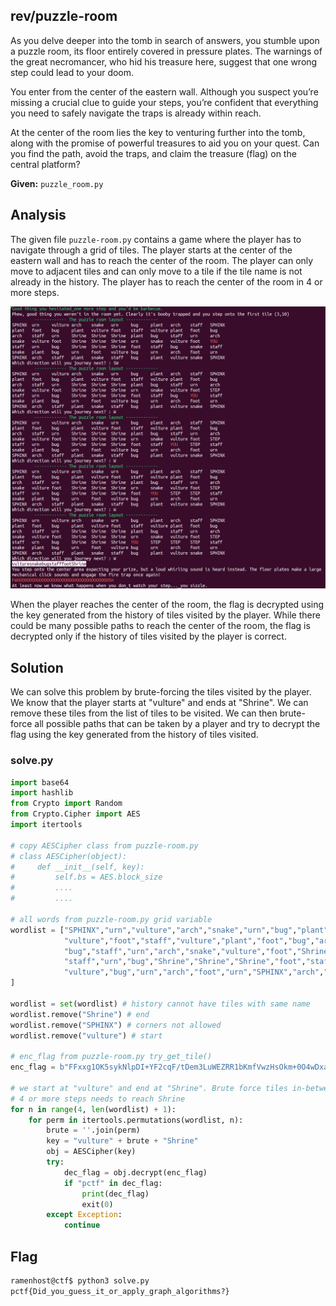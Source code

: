 ## rev/puzzle-room

As you delve deeper into the tomb in search of answers, you stumble upon a puzzle room, its floor entirely covered in pressure plates. The warnings of the great necromancer, who hid his treasure here, suggest that one wrong step could lead to your doom.

You enter from the center of the eastern wall. Although you suspect you’re missing a crucial clue to guide your steps, you’re confident that everything you need to safely navigate the traps is already within reach.

At the center of the room lies the key to venturing further into the tomb, along with the promise of powerful treasures to aid you on your quest. Can you find the path, avoid the traps, and claim the treasure (flag) on the central platform?

**Given:** `puzzle_room.py`

## Analysis
The given file `puzzle-room.py` contains a game where the player has to navigate through a grid of tiles. The player starts at the center of the eastern wall and has to reach the center of the room. The player can only move to adjacent tiles and can only move to a tile if the tile name is not already in the history. The player has to reach the center of the room in 4 or more steps.

![game](puzzle_room-game.png)

When the player reaches the center of the room, the flag is decrypted using the key generated from the history of tiles visited by the player. While there could be many possible paths to reach the center of the room, the flag is decrypted only if the history of tiles visited by the player is correct.

## Solution

We can solve this problem by brute-forcing the tiles visited by the player. We know that the player starts at "vulture" and ends at "Shrine". We can remove these tiles from the list of tiles to be visited. We can then brute-force all possible paths that can be taken by a player and try to decrypt the flag using the key generated from the history of tiles visited.

### solve.py

```python
import base64
import hashlib
from Crypto import Random
from Crypto.Cipher import AES
import itertools

# copy AESCipher class from puzzle-room.py
# class AESCipher(object):
#     def __init__(self, key):
#         self.bs = AES.block_size
#         ....
#         ....

# all words from puzzle-room.py grid variable
wordlist = ["SPHINX","urn","vulture","arch","snake","urn","bug","plant","arch","staff","SPHINX","plant","foot","bug","plant",
            "vulture","foot","staff","vulture","plant","foot","bug","arch","staff","urn","Shrine","Shrine","Shrine","plant",
            "bug","staff","urn","arch","snake","vulture","foot","Shrine","Shrine","Shrine","urn","snake","vulture","foot","vulture",
            "staff","urn","bug","Shrine","Shrine","Shrine","foot","staff","bug","snake","staff","snake","plant","bug","urn","foot",
            "vulture","bug","urn","arch","foot","urn","SPHINX","arch","staff","plant","snake","staff","bug","plant","vulture","snake","SPHINX",
]

wordlist = set(wordlist) # history cannot have tiles with same name
wordlist.remove("Shrine") # end
wordlist.remove("SPHINX") # corners not allowed
wordlist.remove("vulture") # start

# enc_flag from puzzle-room.py try_get_tile()
enc_flag = b"FFxxg1OK5sykNlpDI+YF2cqF/tDem3LuWEZRR1bKmfVwzHsOkm+0O4wDxaM8MGFxUsiR7QOv/p904UiSBgyVkhD126VNlNqc8zNjSxgoOgs="

# we start at "vulture" and end at "Shrine". Brute force tiles in-between
# 4 or more steps needs to reach Shrine
for n in range(4, len(wordlist) + 1):
    for perm in itertools.permutations(wordlist, n):
        brute = ''.join(perm)
        key = "vulture" + brute + "Shrine"
        obj = AESCipher(key)
        try:
            dec_flag = obj.decrypt(enc_flag)
            if "pctf" in dec_flag:
                print(dec_flag)
                exit(0)
        except Exception:
            continue
```


## Flag
```bash
ramenhost@ctf$ python3 solve.py 
pctf{Did_you_guess_it_or_apply_graph_algorithms?}
```

